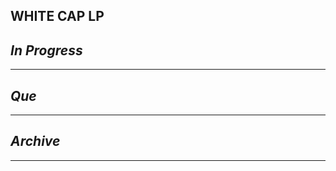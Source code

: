 ## WHITE CAP LP

## *In Progress*

--------------------

## *Que*

-----------------------------------
## *Archive*

-----------------------------------
